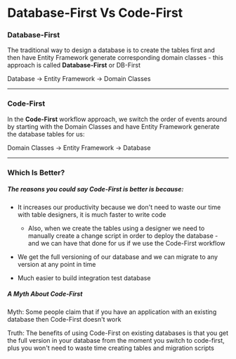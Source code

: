 # Database-First Vs Code-First

### Database-First

The traditional way to design a database is to create the tables first and then have Entity Framework generate corresponding domain classes - this approach is called **Database-First** or DB-First

Database -> Entity Framework -> Domain Classes

***

### Code-First

In the **Code-First** workflow approach, we switch the order of events around by starting with the Domain Classes and have Entity Framework generate the database tables for us:

Domain Classes -> Entity Framework -> Database

***

### Which Is Better?

##### The reasons you could say Code-First is better is because:

- It increases our productivity because we don't need to waste our time with table designers, it is much faster to write code

    - Also, when we create the tables using a designer we need to manually create a change script in order to deploy the database - and we can have that done for us if we use the Code-First workflow

- We get the full versioning of our database and we can migrate to any version at any point in time

- Much easier to build integration test database

##### A Myth About Code-First

Myth: Some people claim that if you have an application with an existing database then Code-First doesn't work

Truth: The benefits of using Code-First on existing databases is that you get the full version in your database from the moment you switch to code-first, plus you won't need to waste time creating tables and migration scripts
